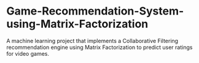 # Game-Recommendation-System-using-Matrix-Factorization
A machine learning project that implements a Collaborative Filtering recommendation engine using Matrix Factorization to predict user ratings for video games.
